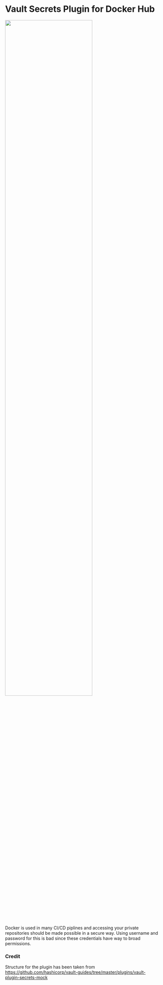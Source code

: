# Vault Secrets Plugin for Docker Hub

<img src="https://imgflip.com/i/4wystw.jpg" height="75%" width="75%"/>

Docker is used in many CI/CD piplines and accessing your private repositories should be made possible in a secure way. Using username and password for this is bad since these credentials have way to broad permissions.


### Credit

Structure for the plugin has been taken from https://github.com/hashicorp/vault-guides/tree/master/plugins/vault-plugin-secrets-mock